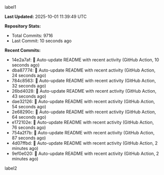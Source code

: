 
label1 
<!-- ACTIVITY_START -->
**Last Updated:** 2025-10-01 11:39:49 UTC

**Repository Stats:**
- Total Commits: 9716
- Last Commit: 10 seconds ago

**Recent Commits:**
- 14e2a7af: 🤖 Auto-update README with recent activity (GitHub Action, 10 seconds ago)
- dba87774: 🤖 Auto-update README with recent activity (GitHub Action, 24 seconds ago)
- 784c8563: 🤖 Auto-update README with recent activity (GitHub Action, 32 seconds ago)
- 26bd4028: 🤖 Auto-update README with recent activity (GitHub Action, 43 seconds ago)
- dae32126: 🤖 Auto-update README with recent activity (GitHub Action, 54 seconds ago)
- 2e68290c: 🤖 Auto-update README with recent activity (GitHub Action, 64 seconds ago)
- e172102e: 🤖 Auto-update README with recent activity (GitHub Action, 76 seconds ago)
- 754a2f7b: 🤖 Auto-update README with recent activity (GitHub Action, 87 seconds ago)
- 4d07ffbd: 🤖 Auto-update README with recent activity (GitHub Action, 2 minutes ago)
- 9ef0e020: 🤖 Auto-update README with recent activity (GitHub Action, 2 minutes ago)
<!-- ACTIVITY_END -->

label2

